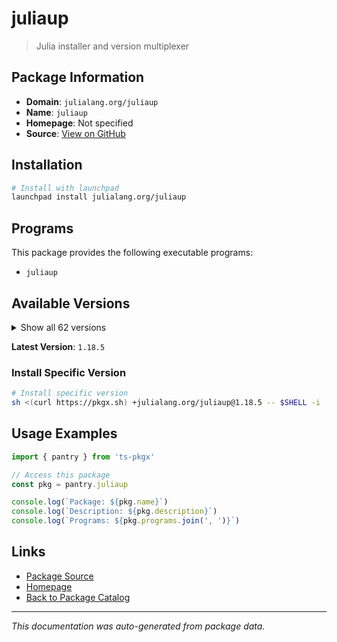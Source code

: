 # juliaup

> Julia installer and version multiplexer

## Package Information

- **Domain**: `julialang.org/juliaup`
- **Name**: `juliaup`
- **Homepage**: Not specified
- **Source**: [View on GitHub](https://github.com/pkgxdev/pantry/tree/main/projects/julialang.org/juliaup/package.yml)

## Installation

```bash
# Install with launchpad
launchpad install julialang.org/juliaup
```

## Programs

This package provides the following executable programs:

- `juliaup`

## Available Versions

<details>
<summary>Show all 62 versions</summary>

- `1.18.5`, `1.18.4`, `1.18.3`, `1.18.2`, `1.18.1`
- `1.18.0`, `1.17.21`, `1.17.20`, `1.17.19`, `1.17.18`
- `1.17.17`, `1.17.16`, `1.17.15`, `1.17.14`, `1.17.13`
- `1.17.12`, `1.17.11`, `1.17.10`, `1.17.9`, `1.17.8`
- `1.17.7`, `1.17.6`, `1.17.5`, `1.17.4`, `1.17.3`
- `1.17.2`, `1.17.1`, `1.17.0`, `1.16.12`, `1.16.11`
- `1.16.10`, `1.16.9`, `1.16.8`, `1.16.7`, `1.16.6`
- `1.16.5`, `1.16.4`, `1.16.3`, `1.16.2`, `1.16.1`
- `1.16.0`, `1.15.0`, `1.14.9`, `1.14.8`, `1.14.7`
- `1.14.6`, `1.14.5`, `1.14.4`, `1.14.3`, `1.14.2`
- `1.14.1`, `1.14.0`, `1.13.1`, `1.13.0`, `1.12.5`
- `1.12.4`, `1.12.3`, `1.12.2`, `1.12.1`, `1.12.0`
- `1.11.23`, `1.11.22`

</details>

**Latest Version**: `1.18.5`

### Install Specific Version

```bash
# Install specific version
sh <(curl https://pkgx.sh) +julialang.org/juliaup@1.18.5 -- $SHELL -i
```

## Usage Examples

```typescript
import { pantry } from 'ts-pkgx'

// Access this package
const pkg = pantry.juliaup

console.log(`Package: ${pkg.name}`)
console.log(`Description: ${pkg.description}`)
console.log(`Programs: ${pkg.programs.join(', ')}`)
```

## Links

- [Package Source](https://github.com/pkgxdev/pantry/tree/main/projects/julialang.org/juliaup/package.yml)
- [Homepage](#)
- [Back to Package Catalog](../../../package-catalog.md)

---

*This documentation was auto-generated from package data.*
